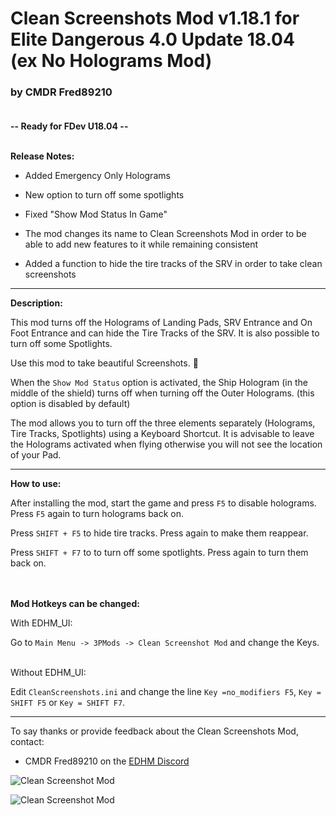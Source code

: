 # Clean Screenshots Mod v1.18.1 for Elite Dangerous 4.0 Update 18.04  (ex No Holograms Mod)

### by CMDR Fred89210<br><br>

**-- Ready for FDev U18.04 --**<br><br>

**Release Notes:**
- Added Emergency Only Holograms

- New option to turn off some spotlights
- Fixed "Show Mod Status In Game"
- The mod changes its name to Clean Screenshots Mod in order to be able to add new features to it while remaining consistent
- Added a function to hide the tire tracks of the SRV in order to take clean screenshots

-------------------------------------------------------------------------

**Description:**

This mod turns off the Holograms of Landing Pads, SRV Entrance and On Foot Entrance and can hide the Tire Tracks of the SRV.
It is also possible to turn off some Spotlights.

Use this mod to take beautiful Screenshots. 🤩

When the `Show Mod Status` option is activated, the Ship Hologram (in the middle of the shield) turns off when turning off the Outer Holograms. (this option is disabled by default)

The mod allows you to turn off the three elements separately (Holograms, Tire Tracks, Spotlights) using a Keyboard Shortcut.
It is advisable to leave the Holograms activated when flying otherwise you will not see the location of your Pad.<br>

-------------------------------------------------------------------------

**How to use:**

After installing the mod, start the game and press `F5` to disable holograms.
Press `F5` again to turn holograms back on.

Press `SHIFT + F5` to hide tire tracks.
Press again to make them reappear.

Press `SHIFT + F7` to to turn off some spotlights.
Press again to turn them back on.
<br><br><br>

**Mod Hotkeys can be changed:**

With EDHM_UI:

Go to `Main Menu -> 3PMods -> Clean Screenshot Mod` and change the Keys.<br><br>

Without EDHM_UI:

Edit `CleanScreenshots.ini` and change the line `Key =no_modifiers F5`, `Key = SHIFT F5` or `Key = SHIFT F7`.

-------------------------------------------------------------------------

To say thanks or provide feedback about the Clean Screenshots Mod, contact:
- CMDR Fred89210 on the [EDHM Discord](https://discord.gg/KTYgJegfYw)<br>

![Clean Screenshot Mod](https://github.com/psychicEgg/EDHM/blob/main/Odyssey/3rdPartyMods/CleanScreenshot--(ex-NoHolograms)/CleanScreenshot-Preview-1.jpg?raw=true)

![Clean Screenshot Mod](https://github.com/psychicEgg/EDHM/blob/main/Odyssey/3rdPartyMods/CleanScreenshot--(ex-NoHolograms)/CleanScreenshot-Preview-2.jpg?raw=true)
